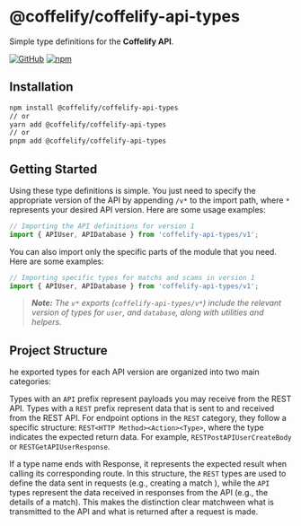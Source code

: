# @coffelify/coffelify-api-types

Simple type definitions for the **Coffelify API**.

[![GitHub](https://img.shields.io/github/license/coffelify/coffelify-api-types)](https://github.com/coffelify/coffelify-api-types/blob/main/LICENSE)
[![npm](https://img.shields.io/npm/v/coffelify-api-types?color=crimson&logo=npm)](https://www.npmjs.com/package/@coffelify/coffelify-api-types)

## Installation

```bash
npm install @coffelify/coffelify-api-types
// or
yarn add @coffelify/coffelify-api-types
// or
pnpm add @coffelify/coffelify-api-types
```

## Getting Started

Using these type definitions is simple. You just need to specify the appropriate version of the API by appending `/v*` to the import path, where `*` represents your desired API version. Here are some usage examples:

```ts
// Importing the API definitions for version 1
import { APIUser, APIDatabase } from 'coffelify-api-types/v1';
```

You can also import only the specific parts of the module that you need. Here are some examples:

```ts
// Importing specific types for matchs and scams in version 1
import { APIUser, APIDatabase } from 'coffelify-api-types/v1';
```

> _**Note:** The `v*` exports (`coffelify-api-types/v*`) include the relevant version of types for `user`, and `database`, along with utilities and helpers._

## Project Structure

he exported types for each API version are organized into two main categories:

Types with an `API` prefix represent payloads you may receive from the REST API.
Types with a `REST` prefix represent data that is sent to and received from the REST API.
For endpoint options in the `REST` category, they follow a specific structure: `REST<HTTP Method><Action><Type>`, where the type indicates the expected return data. For example, `RESTPostAPIUserCreateBody` or `RESTGetAPIUserResponse`.

If a type name ends with Response, it represents the expected result when calling its corresponding route.
In this structure, the `REST` types are used to define the data sent in requests (e.g., creating a match ), while the `API` types represent the data received in responses from the API (e.g., the details of a match). This makes the distinction clear matchween what is transmitted to the API and what is returned after a request is made.